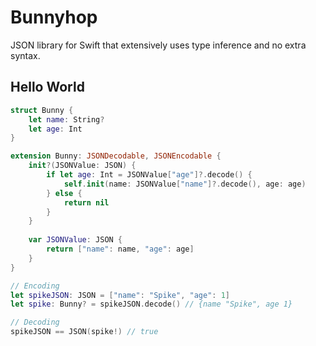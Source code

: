 # Bunnyhop
JSON library for Swift that extensively uses type inference and no extra syntax.

## Hello World

```swift
struct Bunny {
    let name: String?
    let age: Int
}

extension Bunny: JSONDecodable, JSONEncodable {
    init?(JSONValue: JSON) {
        if let age: Int = JSONValue["age"]?.decode() {
            self.init(name: JSONValue["name"]?.decode(), age: age)
        } else {
            return nil
        }
    }
    
    var JSONValue: JSON {
        return ["name": name, "age": age]
    }
}

// Encoding
let spikeJSON: JSON = ["name": "Spike", "age": 1]
let spike: Bunny? = spikeJSON.decode() // {name "Spike", age 1}

// Decoding
spikeJSON == JSON(spike!) // true
```
